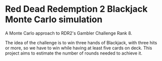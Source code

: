 # Red Dead Redemption 2 Blackjack Monte Carlo simulation

A Monte Carlo approach to RDR2's Gambler Challenge Rank 8.

The idea of the challenge is to win three hands of Blackjack, with three hits or more, so we have to win while having at least five cards on deck.
This project aims to estimate the number of rounds needed to achieve it.
